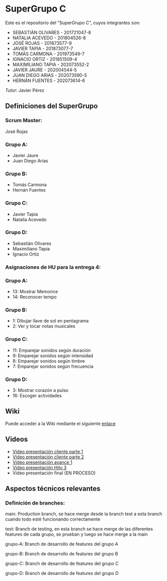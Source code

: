 # SuperGrupo C

Este es el repositorio del "SuperGrupo C", cuyos integrantes son:

+ SEBASTIÁN OLIVARES - 201721047-8
+ NATALIA ACEVEDO - 201804526-8
+ JOSÉ ROJAS - 201873577-9
+ JAVIER TAPIA - 201873077-7
+ TOMÁS CARMONA - 201973549-7
+ IGNACIO ORTIZ - 201851509-4
+ MAXIMILIANO TAPIA - 202073552-2
+ JAVIER JAURE - 202004544-5
+ JUAN DIEGO ARIAS - 202073590-5
+ HERNÁN FUENTES - 202073614-6

*Tutor*: Javier Pérez

## Definiciones del SuperGrupo

### Scrum Master: 

José Rojas

### Grupo A:
+ Javier Jaure
+ Juan Diego Arias
### Grupo B:
+ Tomás Carmona
+ Hernán Fuentes
### Grupo C:
+ Javier Tapia
+ Natalia Acevedo
### Grupo D:
+ Sebastián Olivares
+ Maximiliano Tapia
+ Ignacio Ortiz

### Asignaciones de HU para la entrega 4:
### Grupo A:
+ 13: Mostrar Memorice
+ 14: Reconocer tempo
### Grupo B:
+ 1: Dibujar llave de sol en pentagrama
+ 2: Ver y tocar notas musicales
### Grupo C:
+ 11: Emparejar sonidos según duración
+ 9:  Emparejar sonidos según intensidad
+ 8:  Emparejar sonidos según timbre
+ 7:  Emparejar sonidos según frecuencia
### Grupo D:
+ 3:  Mostrar corazón a pulso
+ 16: Escoger actividades

## Wiki
Puede acceder a la Wiki mediante el siguiente [enlace](https://gitlab.inf.utfsm.cl/javier.perez/inf225-2023-1-null-pointer/-/wikis/home)

## Videos

+ [Video presentación cliente parte 1](https://aula.usm.cl/mod/resource/view.php?id=4151223)
+ [Video presentación cliente parte 2](https://aula.usm.cl/mod/resource/view.php?id=4151228)
+ [Video presentación avance 1](HTTPS://YOUTU.BE/Y5VN54HEFK8​)
+ [Video presentación Hito 3](https://www.youtube.com/watch?v=8DXnu7CqKCg)
+ Video presentación final (EN PROCESO)



## Aspectos técnicos relevantes
### Definición de branches:
main: Production branch, se hace merge desde la branch test a esta branch cuando todo esté funcionando correctamente

test: Branch de testing, en esta branch se hace merge de las diferentes features de cada grupo, se prueban y luego se hace merge a la main

grupo-A: Branch de desarrollo de features del grupo A

grupo-B: Branch de desarrollo de features del grupo B

grupo-C: Branch de desarrollo de features del grupo C

grupo-D: Branch de desarrollo de features del grupo D


